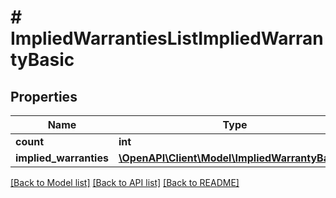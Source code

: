 # # ImpliedWarrantiesListImpliedWarrantyBasic

## Properties

Name | Type | Description | Notes
------------ | ------------- | ------------- | -------------
**count** | **int** |  | [optional]
**implied_warranties** | [**\OpenAPI\Client\Model\ImpliedWarrantyBasic[]**](ImpliedWarrantyBasic.md) |  | [optional]

[[Back to Model list]](../../README.md#models) [[Back to API list]](../../README.md#endpoints) [[Back to README]](../../README.md)
